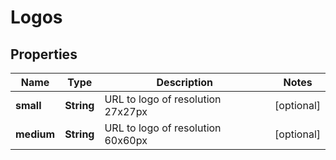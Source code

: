 
# Logos

## Properties
Name | Type | Description | Notes
------------ | ------------- | ------------- | -------------
**small** | **String** | URL to logo of resolution 27x27px |  [optional]
**medium** | **String** | URL to logo of resolution 60x60px |  [optional]



